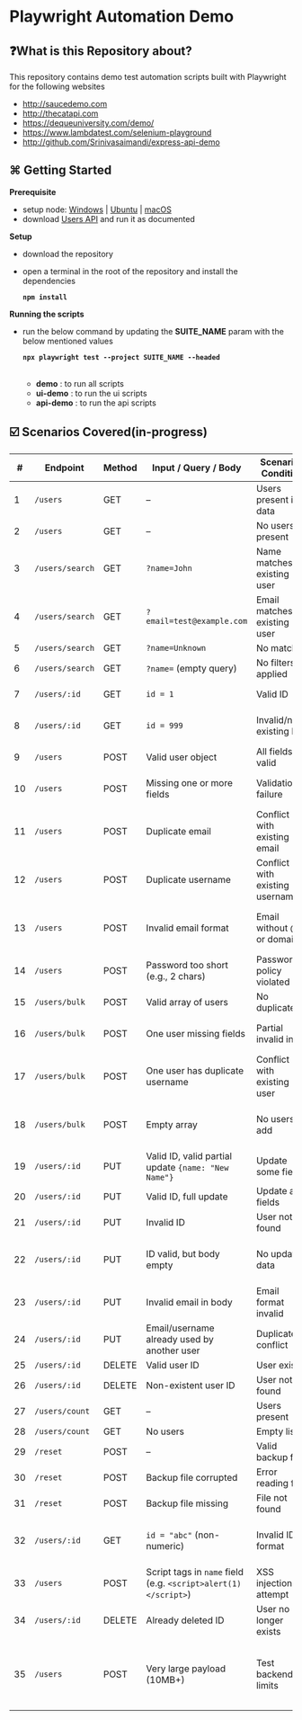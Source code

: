 # Playwright Automation Demo
## ❓What is this Repository about?
This repository contains demo test automation scripts built with Playwright for the following websites
  - http://saucedemo.com
  - http://thecatapi.com
  - https://dequeuniversity.com/demo/
  - https://www.lambdatest.com/selenium-playground
  - http://github.com/Srinivasaimandi/express-api-demo

## ⌘ Getting Started
**Prerequisite**
- setup node: [Windows][1] | [Ubuntu][2] | [macOS][3]
- download [Users API](http://github.com/Srinivasaimandi/express-api-demo) and run it as documented

**Setup**
- download the repository
- open a terminal in the root of the repository and install the dependencies

    **```npm install```**

**Running the scripts**
- run the below command by updating the **SUITE_NAME** param with the below mentioned values  

  **```npx playwright test --project SUITE_NAME --headed```**  
  <br>
  - **demo** : to run all scripts
  - **ui-demo** : to run the ui scripts
  - **api-demo** : to run the api scripts  

## ☑️ Scenarios Covered(in-progress)

| #  | Endpoint                     | Method | Input / Query / Body                                                                  | Scenario / Condition                                      | Expected Result                                               | Status Code |
|----|------------------------------|--------|----------------------------------------------------------------------------------------|------------------------------------------------------------|----------------------------------------------------------------|-------------|
| 1  | `/users`                    | GET    | –                                                                                      | Users present in data                                       | List of users returned                                         | 200         |
| 2  | `/users`                    | GET    | –                                                                                      | No users present                                            | Empty list                                                     | 204         |
| 3  | `/users/search`            | GET    | `?name=John`                                                                           | Name matches existing user                                  | List of users with "John" in name                             | 200         |
| 4  | `/users/search`            | GET    | `?email=test@example.com`                                                              | Email matches existing user                                 | User(s) with matching email                                   | 200         |
| 5  | `/users/search`            | GET    | `?name=Unknown`                                                                         | No match                                                    | Empty list                                                     | 204         |
| 6  | `/users/search`            | GET    | `?name=` (empty query)                                                                 | No filters applied                                          | All users                                                      | 200         |
| 7  | `/users/:id`               | GET    | `id = 1`                                                                               | Valid ID                                                    | Specific user object                                           | 200         |
| 8  | `/users/:id`               | GET    | `id = 999`                                                                             | Invalid/non-existing ID                                     | User not found message                                         | 404         |
| 9  | `/users`                   | POST   | Valid user object                                                                      | All fields valid                                            | New user created                                               | 201         |
| 10 | `/users`                   | POST   | Missing one or more fields                                                             | Validation failure                                          | Error: All fields required                                     | 400         |
| 11 | `/users`                   | POST   | Duplicate email                                                                        | Conflict with existing email                                | Error: Email already exists                                    | 400         |
| 12 | `/users`                   | POST   | Duplicate username                                                                     | Conflict with existing username                             | Error: Username already exists                                 | 400         |
| 13 | `/users`                   | POST   | Invalid email format                                                                   | Email without @ or domain                                   | Error or validation failure (if enforced)                      | 400         |
| 14 | `/users`                   | POST   | Password too short (e.g., 2 chars)                                                     | Password policy violated                                    | Validation error (if implemented)                              | 400         |
| 15 | `/users/bulk`              | POST   | Valid array of users                                                                   | No duplicates                                               | All users created                                              | 201         |
| 16 | `/users/bulk`              | POST   | One user missing fields                                                                | Partial invalid input                                       | Error: All fields required                                     | 400         |
| 17 | `/users/bulk`              | POST   | One user has duplicate username                                                        | Conflict with existing user                                 | Error: Username already exists                                 | 400         |
| 18 | `/users/bulk`              | POST   | Empty array                                                                            | No users to add                                             | No action, error or 201 depending on logic                     | 400 / 201   |
| 19 | `/users/:id`               | PUT    | Valid ID, valid partial update `{name: "New Name"}`                                   | Update some fields                                          | Updated user object                                            | 200         |
| 20 | `/users/:id`               | PUT    | Valid ID, full update                                                                  | Update all fields                                           | Updated user                                                   | 200         |
| 21 | `/users/:id`               | PUT    | Invalid ID                                                                             | User not found                                              | Error: User not found                                          | 404         |
| 22 | `/users/:id`               | PUT    | ID valid, but body empty                                                               | No update data                                              | Original data preserved or updated with no-op                  | 200         |
| 23 | `/users/:id`               | PUT    | Invalid email in body                                                                  | Email format invalid                                        | Validation error (if enforced)                                 | 400         |
| 24 | `/users/:id`               | PUT    | Email/username already used by another user                                            | Duplicate conflict                                           | Error: already exists                                          | 400         |
| 25 | `/users/:id`               | DELETE | Valid user ID                                                                          | User exists                                                 | User deleted                                                   | 204         |
| 26 | `/users/:id`               | DELETE | Non-existent user ID                                                                   | User not found                                              | Error: User not found                                          | 404         |
| 27 | `/users/count`             | GET    | –                                                                                      | Users present                                               | JSON `{count: N}`                                              | 200         |
| 28 | `/users/count`             | GET    | No users                                                                               | Empty list                                                  | `{count: 0}`                                                   | 200         |
| 29 | `/reset`                   | POST   | –                                                                                      | Valid backup file                                           | Data reset                                                     | 200         |
| 30 | `/reset`                   | POST   | Backup file corrupted                                                                  | Error reading file                                          | Internal Server Error                                          | 500         |
| 31 | `/reset`                   | POST   | Backup file missing                                                                    | File not found                                              | Internal Server Error                                          | 500         |
| 32 | `/users/:id`               | GET    | `id = "abc"` (non-numeric)                                                             | Invalid ID format                                           | Error or 404 (depending on parse logic)                        | 404         |
| 33 | `/users`                   | POST   | Script tags in `name` field (e.g. `<script>alert(1)</script>`)                         | XSS injection attempt                                       | Input sanitized or stored safely                               | 201 (or filtered) |
| 34 | `/users/:id`               | DELETE | Already deleted ID                                                                     | User no longer exists                                       | 404 Not Found                                                  | 404         |
| 35 | `/users`                   | POST   | Very large payload (10MB+)                                                             | Test backend limits                                         | Request rejected or accepted based on backend size config      | 413 / 201   |


[1]:https://www.geeksforgeeks.org/install-node-js-on-windows/
[2]:https://www.geeksforgeeks.org/installation-of-node-js-on-linux/
[3]:https://www.geeksforgeeks.org/how-to-install-nodejs-on-macos/
